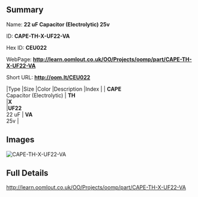 

## Summary
 
Name: __22 uF Capacitor (Electrolytic) 25v__

ID: __CAPE-TH-X-UF22-VA__

Hex ID: __CEU022__

WebPage: __http://learn.oomlout.co.uk/OO/Projects/oomp/part/CAPE-TH-X-UF22-VA__

Short URL: __http://oom.lt/CEU022__


|Type   |Size   |Color   |Description   |Index   |
| __CAPE__ <br>Capacitor (Electrolytic)  | __TH__<br>   |__X__<br>    |__UF22__<br>22 uF    | __VA__<br> 25v |


## Images
![CAPE-TH-X-UF22-VA](http://oomlout.com/oomp-gen/parts/CAPE-TH-X-UF22-VA/CAPE-TH-X-UF22-VA_420.jpg)

## Full Details

 http://learn.oomlout.co.uk/OO/Projects/oomp/part/CAPE-TH-X-UF22-VA

